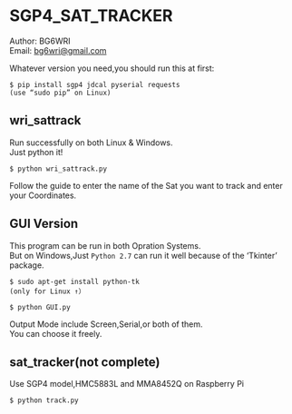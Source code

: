 # SGP4_SAT_TRACKER
Author: BG6WRI  
Email: <bg6wri@gmail.com>  


Whatever version you need,you should run this at first:
```
$ pip install sgp4 jdcal pyserial requests
(use “sudo pip” on Linux)
```



## wri_sattrack
Run successfully on both Linux & Windows.  
Just python it!  


```
$ python wri_sattrack.py
```
Follow the guide to enter the name of the Sat you want to track and enter your Coordinates.  


## GUI Version
This program can be run in both Opration Systems.  
But on Windows,Just ```Python 2.7``` can run it well because of the ‘Tkinter’ package.  

```
$ sudo apt-get install python-tk
(only for Linux ↑）

$ python GUI.py
```
Output Mode include Screen,Serial,or both of them.  
You can choose it freely. 

## sat_tracker(not complete)
Use SGP4 model,HMC5883L and MMA8452Q on Raspberry Pi  

```
$ python track.py
```
